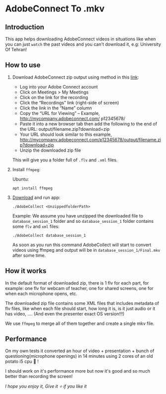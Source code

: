 # AdobeConnect To .mkv

## Introduction

This app helps downloading AdobeConnect videos in situations like when you can just `watch` the past videos and you can't download it, e.g: University Of Tehran!

## How to use

1. Download AdobeConnect zip output using method in this [link](https://stackoverflow.com/questions/5179517/how-can-i-export-an-adobe-connect-recording-as-a-video):

   - Log into your Adobe Connect account
   - Click on Meetings > My Meetings
   - Click on the link for the recording
   - Click the “Recordings” link (right-side of screen)
   - Click the link in the “Name” column
   - Copy the “URL for Viewing” – Example, http://mycompany.adobeconnect.com/ p12345678/
   - Paste it into a new browser tab then add the following to the end of the URL: output/filename.zip?download=zip
   - Your URL should look similar to this example, http://mycompany.adobeconnect.com/p12345678/output/filename.zip?download=zip
   - Unzip the downloaded zip file

   This will give you a folder full of `.flv` and `.xml` files.

2. Install `ffmpeg`:

   Ubuntu:

   ```
   apt install ffmpeg
   ```

3. [Download](https://github.com/ali-em/AdobeCollect/releases/download/v0.8/AdobeCollect) and run app:

   ```
   ./AdobeCollect <UnzippedfolderPath>
   ```

   Example:
   We assume you have unzipped the downloaded file to `database_session_1` folder and so `database_session_1` folder contains some `flv` and `xml` files:

   ```
   ./AdobeCollect database_session_1
   ```

   As soon as you run this command AdobeCollect will start to convert videos using ffmpeg and output will be in `database_session_1/Final.mkv` after some time.

## How it works

In the default format of downloaded zip, there is 1 flv for each part, for example: one flv for webcam of teacher, one for shared screens, one for when each microphone opens, etc.

The downloaded zip file contains some XML files that includes metadata of flv files, like when each file should start, how long it is, is it just audio or it has video, .... (And even the presenter exact OS version!!!)

We use `ffmpeg` to merge all of them together and create a single mkv file.

## Performance

On my own tests it converted an hour of video + presentation + bunch of questioning(microphone openings) in 14 minutes using 2 cores of an old potato i5 cpu :potato: !

I should work on it's performance more but now it's good and so much better than recording the screen!

<i>I hope you enjoy it, Give it :star: if you like it </i>
